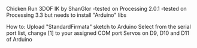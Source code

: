 Chicken Run 3DOF IK by ShanGlor
-tested on Processing 2.0.1
-tested on Processing 3.3 but needs to install "Arduino" libs

How to:
Upload "StandardFirmata" sketch to Arduino
Select from the serial port list, change [1] to your assigned COM port 
Servos on D9, D10 and D11 of Arduino
